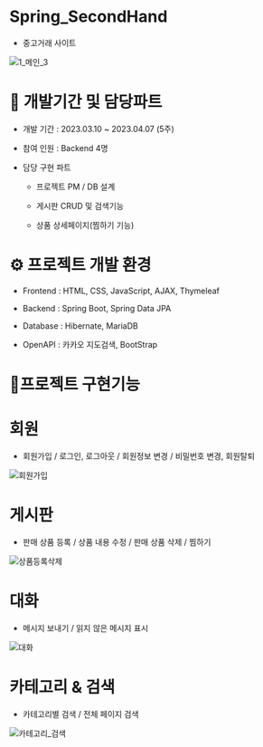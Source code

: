 # Spring_SecondHand
* 중고거래 사이트

![1_메인_3](https://github.com/jooro122/Spring_SecondHand/assets/121988218/16974e32-0f65-450d-a58b-9dfa9257f901)

# 🧐 개발기간 및 담당파트
* 개발 기간 : 2023.03.10 ~ 2023.04.07 (5주)

* 참여 인원 : Backend 4명

* 담당 구현 파트

  * 프로젝트 PM / DB 설계

  * 게시판 CRUD 및 검색기능

  * 상품 상세페이지(찜하기 기능)
 

# ⚙️ 프로젝트 개발 환경
* Frontend : HTML, CSS, JavaScript, AJAX, Thymeleaf

* Backend : Spring Boot, Spring Data JPA

* Database : Hibernate, MariaDB

* OpenAPI : 카카오 지도검색, BootStrap


# 📜프로젝트 구현기능
# 회원

* 회원가입 / 로그인, 로그아웃 / 회원정보 변경 / 비밀번호 변경, 회원탈퇴

![회원가입](https://github.com/jooro122/Spring_SecondHand/assets/121988218/f6282d5a-21e3-4c95-aa73-0c922ec91c96)

# 게시판

* 판매 상품 등록 / 상품 내용 수정 / 판매 상품 삭제 / 찜하기

![상품등록삭제](https://github.com/jooro122/Spring_SecondHand/assets/121988218/ffde80fa-534b-4823-865d-d4c892344058)


# 대화
* 메시지 보내기 / 읽지 않은 메시지 표시

![대화](https://github.com/jooro122/Spring_SecondHand/assets/121988218/a7f15082-1854-4e6f-84cd-ec42b066b14e)

# 카테고리 & 검색
* 카테고리별 검색 / 전체 페이지 검색

![카테고리_검색](https://github.com/jooro122/Spring_SecondHand/assets/121988218/af03afdf-4ac2-4798-bbf4-0aedcdb7c0b3)


